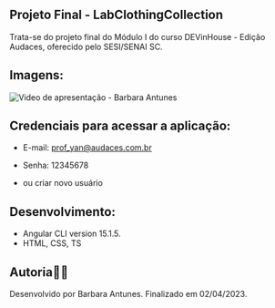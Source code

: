 ## Projeto Final - LabClothingCollection

Trata-se do projeto final do Módulo I do curso DEVinHouse - Edição Audaces, oferecido pelo SESI/SENAI SC.

## Imagens: 

![Video de apresentação - Barbara Antunes](https://user-images.githubusercontent.com/119433142/229396036-fcf3946f-c9b5-4b84-9849-557a7db3cc82.gif)


## Credenciais para acessar a aplicação:

* E-mail: prof_yan@audaces.com.br
* Senha: 12345678

* ou criar novo usuário

## Desenvolvimento: 
* Angular CLI version 15.1.5. 
* HTML, CSS, TS 

## Autoria👩‍💻 
Desenvolvido por Barbara Antunes. Finalizado em 02/04/2023.
